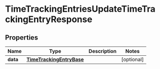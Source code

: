 

# TimeTrackingEntriesUpdateTimeTrackingEntryResponse


## Properties

| Name | Type | Description | Notes |
|------------ | ------------- | ------------- | -------------|
|**data** | [**TimeTrackingEntryBase**](TimeTrackingEntryBase.md) |  |  [optional] |



